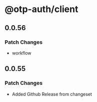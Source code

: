 # @otp-auth/client

## 0.0.56

### Patch Changes

- workflow

## 0.0.55

### Patch Changes

- Added Github Release from changeset
